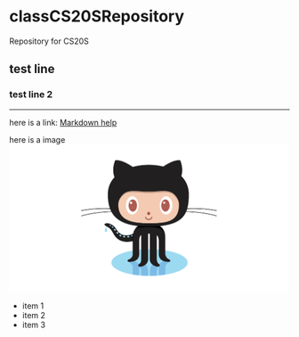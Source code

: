 # classCS20SRepository
Repository for CS20S
## test line
### test line 2

---

here is a link: [Markdown help](https://github.com)

here is a image ![GitHug logo](github-octocat.png)

<ul>
  <li>item 1</li>
  <li>item 2</li>
  <li>item 3</li>
  </ul>
  

